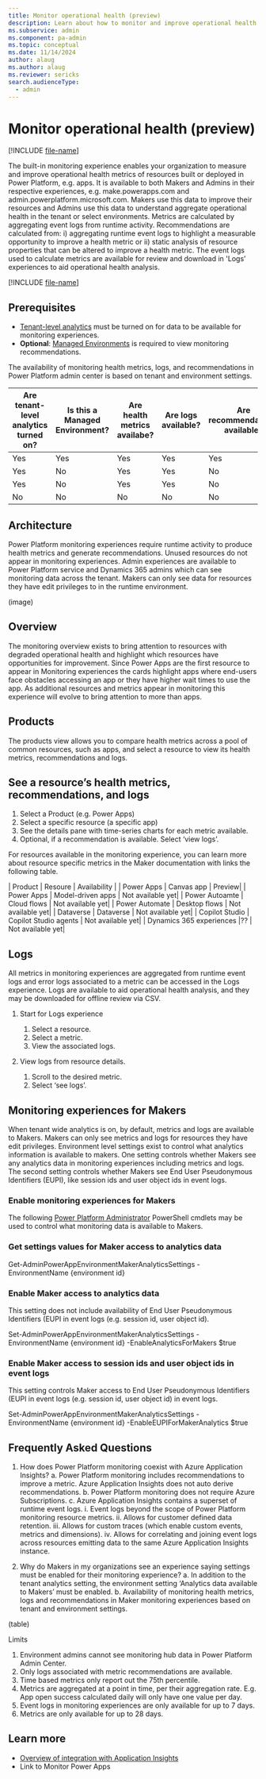 ```yaml
---
title: Monitor operational health (preview)
description: Learn about how to monitor and improve operational health.
ms.subservice: admin
ms.component: pa-admin
ms.topic: conceptual
ms.date: 11/14/2024
author: alaug
ms.author: alaug
ms.reviewer: sericks
search.audienceType: 
  - admin
---
```


# Monitor operational health (preview)
[!INCLUDE [file-name](~/../shared-content/shared/preview-includes/preview-banner.md)]

The built-in monitoring experience enables your organization to measure and improve operational health metrics of resources built or deployed in Power Platform, e.g. apps. It is available to both Makers and Admins in their respective experiences, e.g. make.powerapps.com and admin.powerplatform.microsoft.com. Makers use this data to improve their resources and Admins use this data to understand aggregate operational health in the tenant or select environments. Metrics are calculated by aggregating event logs from runtime activity. Recommendations are calculated from: i) aggregating runtime event logs to highlight a measurable opportunity to improve a health metric or ii) static analysis of resource properties that can be altered to improve a health metric. The event logs used to calculate metrics are available for review and download in 'Logs’ experiences to aid operational health analysis. 

[!INCLUDE [file-name](~/../shared-content/shared/preview-includes/preview-note-pp.md)]

## Prerequisites
- [Tenant-level analytics](../tenant-level-analytics.md) must be turned on for data to be available for monitoring experiences. 
- **Optional**: [Managed Environments](../managed-environment-overview.md) is required to view monitoring recommendations.

The availability of monitoring health metrics, logs, and recommendations in Power Platform admin center is based on tenant and environment settings.  

| Are tenant-level analytics turned on? | Is this a Managed Environment? | Are health metrics availabe? | Are logs available? | Are recommendations available?|
|---------------------------------------|----------------------------------|--------------------------|----------------------|-----------------------------------|
| Yes | Yes| Yes| Yes| Yes|
| Yes| No | Yes| Yes|  No|
| Yes| No| Yes| Yes| No|
| No | No  | No| No| No|

## Architecture
Power Platform monitoring experiences require runtime activity to produce health metrics and generate recommendations. Unused resources do not appear in monitoring experiences. Admin experiences are available to Power Platform service and Dynamics 365 admins which can see monitoring data across the tenant. Makers can only see data for resources they have edit privileges to in the runtime environment.  

(image)

## Overview
The monitoring overview exists to bring attention to resources with degraded operational health and highlight which resources have opportunities for improvement. Since Power Apps are the first resource to appear in Monitoring experiences the cards highlight apps where end-users face obstacles accessing an app or they have higher wait times to use the app. As additional resources and metrics appear in monitoring this experience will evolve to bring attention to more than apps. 

## Products
The products view allows you to compare health metrics across a pool of common resources, such as apps, and select a resource to view its health metrics, recommendations and logs. 

## See a resource’s health metrics, recommendations, and logs 

1. Select a Product (e.g. Power Apps)
1. Select a specific resource (a specific app)  
1. See the details pane with time-series charts for each metric available.  
1. Optional, if a recommendation is available. Select ‘view logs’. 

For resources available in the monitoring experience, you can learn more about resource specific metrics in the Maker documentation with links the following table. 

| Product | Resoure | Availability |
| Power Apps | Canvas app | Preview|
| Power Apps | Model-driven apps | Not available yet|
| Power Autoamte | Cloud flows | Not available yet|
| Power Automate | Desktop flows | Not available yet|
| Dataverse | Dataverse | Not available yet|
| Copilot Studio | Copilot Studio agents | Not available yet|
| Dynamics 365 experiences |?? | Not available yet|

## Logs
All metrics in monitoring experiences are aggregated from runtime event logs and error logs associated to a metric can be accessed in the Logs experience. Logs are available to aid operational health analysis, and they may be downloaded for offline review via CSV. 

1. Start for Logs experience
    1. Select a resource.
    1. Select a metric.
    1. View the associated logs. 

1. View logs from resource details.
    1. Scroll to the desired metric.
    1. Select ‘see logs’.
   
## Monitoring experiences for Makers
When tenant wide analytics is on, by default, metrics and logs are available to Makers. Makers can only see metrics and logs for resources they have edit privileges. Environment level settings exist to control what analytics information is available to makers. One setting controls whether Makers see any analytics data in monitoring experiences including metrics and logs. The second setting controls whether Makers see End User Pseudonymous Identifiers (EUPI), like session ids and user object ids in event logs.

### Enable monitoring experiences for Makers
The following [Power Platform Administrator](https://www.powershellgallery.com/packages/Microsoft.PowerApps.Administration.PowerShell/2.0.200) PowerShell cmdlets may be used to control what monitoring data is available to Makers. 

### Get settings values for Maker access to analytics data
Get-AdminPowerAppEnvironmentMakerAnalyticsSettings -EnvironmentName 
{environment id}

### Enable Maker access to analytics data
This setting does not include availability of End User Pseudonymous Identifiers (EUPI in event logs (e.g. session id, user object id). 

Set-AdminPowerAppEnvironmentMakerAnalyticsSettings -EnvironmentName 
     {environment id} -EnableAnalyticsForMakers $true 

### Enable Maker access to session ids and user object ids in event logs
This setting controls Maker access to End User Pseudonymous Identifiers (EUPI in event logs (e.g. session id, user object id) in event logs.

Set-AdminPowerAppEnvironmentMakerAnalyticsSettings -EnvironmentName 
     {environment id} -EnableEUPIForMakerAnalytics $true
     
## Frequently Asked Questions

1.	How does Power Platform monitoring coexist with Azure Application Insights? 
a.	Power Platform monitoring includes recommendations to improve a metric. Azure Application Insights does not auto derive recommendations. 
b.	Power Platform monitoring does not require Azure Subscriptions. 
c.	Azure Application Insights contains a superset of runtime event logs.
i.	Event logs beyond the scope of Power Platform monitoring resource metrics. 
ii.	Allows for customer defined data retention. 
iii.	Allows for custom traces (which enable custom events, metrics and dimensions). 
iv.	Allows for correlating and joining event logs across resources emitting data to the same Azure Application Insights instance. 

2.	Why do Makers in my organizations see an experience saying settings must be enabled for their monitoring experience? 
a.	In addition to the tenant analytics setting, the environment setting ‘Analytics data available to Makers’ must be enabled. 
b.	Availability of monitoring health metrics, logs and recommendations in Maker monitoring experiences based on tenant and environment settings.

(table)

Limits
1.	Environment admins cannot see monitoring hub data in Power Platform Admin Center.
2.	Only logs associated with metric recommendations are available.
3.	Time based metrics only report out the 75th percentile.
4.	Metrics are aggregated at a point in time, per their aggregation rate. E.g. App open success calculated daily will only have one value per day.   
5.	Event logs in monitoring experiences are only available for up to 7 days.
6.	Metrics are only available for up to 28 days.

## Learn more
- [Overview of integration with Application Insights](../overview-integration-application-insights.md)
- Link to Monitor Power Apps









